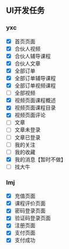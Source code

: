 ## UI开发任务
### yxc
- [x]  首页页面
- [x]  合伙人视频
- [x]  合伙人辅导课程
- [x]  合伙人文章
- [x]  全部订单
- [x]  全部订单辅导课程
- [x]  全部订单视频课程
- [ ]  全部视频
- [x]  视频页面课程概述
- [x]  视频页面课程目录
- [x]  视频页面评论
- [ ]  文章
- [ ]  文章未登录
- [ ]  文章已登录
- [ ]  我的关注
- [ ]  我的收藏
- [x]  我的消息【暂时不做】
- [ ]  找大牛

### lmj
- [x]  充值页面
- [x]  课程评价页面
- [x]  密码登录页面
- [x]  验证码登录页面
- [x]  注册页面
- [x]  支付页面
- [x]  支付成功
